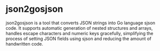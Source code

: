 # json2gosjson
json2gosjson is a tool that converts JSON strings into Go language sjson code. It supports automatic generation of nested structures and arrays, handles escape characters and numeric keys gracefully, simplifying the process of setting JSON fields using sjson and reducing the amount of handwritten code.
